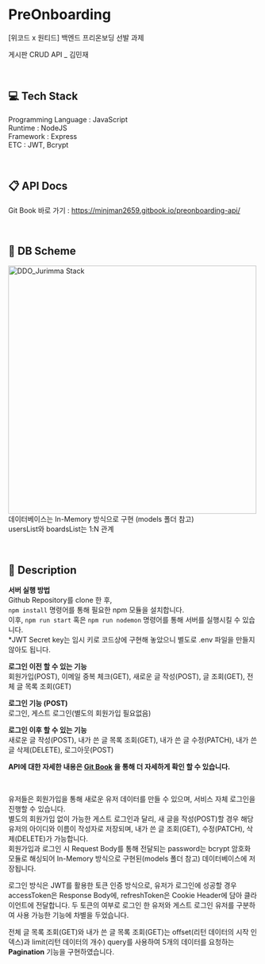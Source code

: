 # PreOnboarding

[위코드 x 원티드] 백엔드 프리온보딩 선발 과제

게시판 CRUD API \_ 김민재

<br/>

## 💻 Tech Stack

Programming Language : JavaScript <br/>
Runtime : NodeJS <br/>
Framework : Express <br/>
ETC : JWT, Bcrypt

<br/>

## 📋 API Docs

Git Book 바로 가기 :
https://minjman2659.gitbook.io/preonboarding-api/

<br/>

## 💾 DB Scheme

<img width="500" alt="DDO_Jurimma Stack" src="https://media.discordapp.net/attachments/885202056355397686/901014078330380338/unknown.png"><br/>
데이터베이스는 In-Memory 방식으로 구현 (models 폴더 참고) <br/>
usersList와 boardsList는 1:N 관계

<br/>

## 🔎 Description

**서버 실행 방법** <br/>
Github Repository를 clone 한 후, <br/>`npm install` 명령어를 통해 필요한 npm 모듈을 설치합니다. <br/>
이후, `npm run start` 혹은 `npm run nodemon` 명령어를 통해 서버를 실행시킬 수 있습니다. <br/>
\*JWT Secret key는 임시 키로 코드상에 구현해 놓았으니 별도로 .env 파일을 만들지 않아도 됩니다. <br/>

**로그인 이전 할 수 있는 기능** <br/>
회원가입(POST), 이메일 중복 체크(GET), 새로운 글 작성(POST), 글 조회(GET), 전체 글 목록 조회(GET)
<br/>

**로그인 기능 (POST)** <br/>
로그인, 게스트 로그인(별도의 회원가입 필요없음)
<br/>

**로그인 이후 할 수 있는 기능** <br/>
새로운 글 작성(POST), 내가 쓴 글 목록 조회(GET), 내가 쓴 글 수정(PATCH), 내가 쓴 글 삭제(DELETE), 로그아웃(POST)
<br/>

**API에 대한 자세한 내용은 [Git Book](https://minjman2659.gitbook.io/preonboarding-api/) 을 통해 더 자세하게 확인 할 수 있습니다.** <br/>

<br/>

유저들은 회원가입을 통해 새로운 유저 데이터를 만들 수 있으며, 서비스 자체 로그인을 진행할 수 있습니다. <br/>
별도의 회원가입 없이 가능한 게스트 로그인과 달리, 새 글을 작성(POST)할 경우 해당 유저의 아이디와 이름이 작성자로 저장되며, 내가 쓴 글 조회(GET), 수정(PATCH), 삭제(DELETE)가 가능합니다. <br/>
회원가입과 로그인 시 Request Body를 통해 전달되는 password는 bcrypt 암호화 모듈로 해싱되어 In-Memory 방식으로 구현된(models 폴더 참고) 데이터베이스에 저장됩니다. <br/>

로그인 방식은 JWT를 활용한 토큰 인증 방식으로, 유저가 로그인에 성공할 경우 accessToken은 Response Body에, refreshToken은 Cookie Header에 담아 클라이언트에 전달합니다. 두 토큰의 여부로 로그인 한 유저와 게스트 로그인 유저를 구분하여 사용 가능한 기능에 차별을 두었습니다. <br/>

전체 글 목록 조회(GET)와 내가 쓴 글 목록 조회(GET)는 offset(리턴 데이터의 시작 인덱스)과 limit(리턴 데이터의 개수) query를 사용하여 5개의 데이터를 요청하는 **Pagination** 기능을 구현하였습니다.
